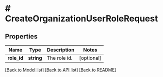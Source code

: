 # # CreateOrganizationUserRoleRequest

## Properties

Name | Type | Description | Notes
------------ | ------------- | ------------- | -------------
**role_id** | **string** | The role id. | [optional]

[[Back to Model list]](../../README.md#models) [[Back to API list]](../../README.md#endpoints) [[Back to README]](../../README.md)

